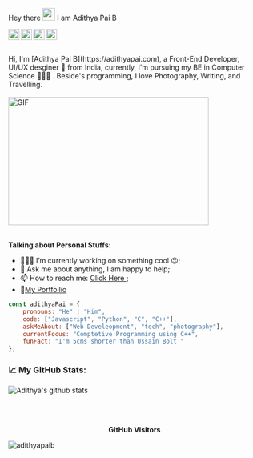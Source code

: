 <meta property="og:description" content="Adithya Pai B is a Front-End Developer from Mangalore, India. Adithya Pai is currenty pursuing his BE in Computer Science. Feel free to contact Adithya Pai B" /><meta name="Keywords" content="Adithya Pai B adithya pai b adithyapai adithya pai Adithya AdithyaPai ADITHYAPAI ADITHYA adithyapaib paiadithya adithyapai.com www.adithyapai.com"/>
Hey there <img src="https://media.giphy.com/media/hvRJCLFzcasrR4ia7z/giphy.gif" width="25px"> I am Adithya Pai B
<br>

<a href="https://twitter.com/adithyapaib">
  <img align="left" alt="Adithya Pai B | Twitter" width="22px" src="https://cdn.jsdelivr.net/npm/simple-icons@v3/icons/twitter.svg" />
</a>
<a href="https://www.linkedin.com/in/adithyapaib/">
  <img align="left" alt="Adithya's LinkdeIN" width="22px" src="https://cdn.jsdelivr.net/npm/simple-icons@v3/icons/linkedin.svg" />
</a>
<a href="https://t.me/adithyapaib">
  <img align="left" alt="Adithya's Telegram" width="22px" src="https://cdn.jsdelivr.net/npm/simple-icons@v3/icons/telegram.svg" />
</a>
<a href="https://facebook.com/adithyapaib26">
  <img align="left" alt="Adithya's FB" width="22px" src="https://cdn.jsdelivr.net/npm/simple-icons@v3/icons/facebook.svg" />
</a>

<br>
<br>
<br>
Hi, I'm [Adithya Pai B](https://adithyapai.com), a Front-End Developer, UI/UX desginer 🚀 from India, currently, I'm pursuing my BE in Computer Science 🙍🏽‍♂️ .  Beside's programming, I love Photography, Writing, and Travelling.
<br>
<br>
 <img alt="GIF" src="https://github.com/adithyapaib/adithyapaib/blob/master/code.gif?raw=true" width="400" height="256" />
 <br>
 <br>
 
**Talking about Personal Stuffs:**

- 👨🏽‍💻 I’m currently working on something cool :wink:;
- 💬 Ask me about anything, I am happy to help;
- 📫 How to reach me: [Click Here ](https://telegram.me/adithyapai);
- 📝[My Portfollio ](https://adithyapai.com)

```javascript
const adithyaPai = {
    pronouns: "He" | "Him",
    code: ["Javascript", "Python", "C", "C++"],
    askMeAbout: ["Web Develeopment", "tech", "photography"],
    currentFocus: "Comptetive Programming using C++",
    funFact: "I'm 5cms shorter than Ussain Bolt "
};
```
 
###  📈 My GitHub Stats:

![Adithya's github stats](https://github-readme-stats.vercel.app/api?username=adithyapaib&count_private=true&show_icons=true&theme=react)

 <br>
 <br>
  
 <p align="center">
  <b>GitHub Visitors</b>
  <br>
<p align="left"> <img src="https://komarev.com/ghpvc/?username=adithyapaib&label=Views&color=blue&style=plastic" alt="adithyapaib" /> </p>
</p>

